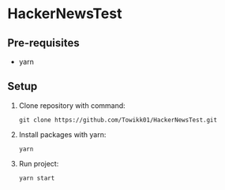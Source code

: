 # HackerNewsTest

## Pre-requisites

- yarn

## Setup

1. Clone repository with command:

    ```git clone https://github.com/Towikk01/HackerNewsTest.git```

2. Install packages with yarn: 

    ```yarn```

3. Run project: 

    ```yarn start```
